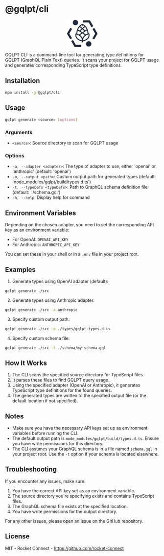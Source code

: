 # @gqlpt/cli

<div align="center" style="text-align: center;">

<img src="https://github.com/rocket-connect/gqlpt/raw/main/apps/playground/public/logo.svg" width="20%" alt="GQLPT">

</div>

GQLPT CLI is a command-line tool for generating type definitions for GQLPT (GraphQL Plain Text) queries. It scans your project for GQLPT usage and generates corresponding TypeScript type definitions.

## Installation

```bash
npm install -g @gqlpt/cli
```

## Usage

```bash
gqlpt generate <source> [options]
```

### Arguments

- `<source>`: Source directory to scan for GQLPT usage

### Options

- `-a, --adapter <adapter>`: The type of adapter to use, either 'openai' or 'anthropic' (default: 'openai')
- `-o, --output <path>`: Custom output path for generated types (default: 'node_modules/gqlpt/build/types.d.ts')
- `-t, --typeDefs <typeDefs>`: Path to GraphQL schema definition file (default: './schema.gql')
- `-h, --help`: Display help for command

## Environment Variables

Depending on the chosen adapter, you need to set the corresponding API key as an environment variable:

- For OpenAI: `OPENAI_API_KEY`
- For Anthropic: `ANTHROPIC_API_KEY`

You can set these in your shell or in a `.env` file in your project root.

## Examples

1. Generate types using OpenAI adapter (default):

```bash
gqlpt generate ./src
```

2. Generate types using Anthropic adapter:

```bash
gqlpt generate ./src -a anthropic
```

3. Specify custom output path:

```bash
gqlpt generate ./src -o ./types/gqlpt-types.d.ts
```

4. Specify custom schema file:

```bash
gqlpt generate ./src -t ./schema/my-schema.gql
```

## How It Works

1. The CLI scans the specified source directory for TypeScript files.
2. It parses these files to find GQLPT query usage.
3. Using the specified adapter (OpenAI or Anthropic), it generates TypeScript type definitions for the found queries.
4. The generated types are written to the specified output file (or the default location if not specified).

## Notes

- Make sure you have the necessary API keys set up as environment variables before running the CLI.
- The default output path is `node_modules/gqlpt/build/types.d.ts`. Ensure you have write permissions for this directory.
- The CLI assumes your GraphQL schema is in a file named `schema.gql` in your project root. Use the `-t` option if your schema is located elsewhere.

## Troubleshooting

If you encounter any issues, make sure:

1. You have the correct API key set as an environment variable.
2. The source directory you're specifying exists and contains TypeScript files.
3. The GraphQL schema file exists at the specified location.
4. You have write permissions for the output directory.

For any other issues, please open an issue on the GitHub repository.

## License

MIT - Rocket Connect - https://github.com/rocket-connect

